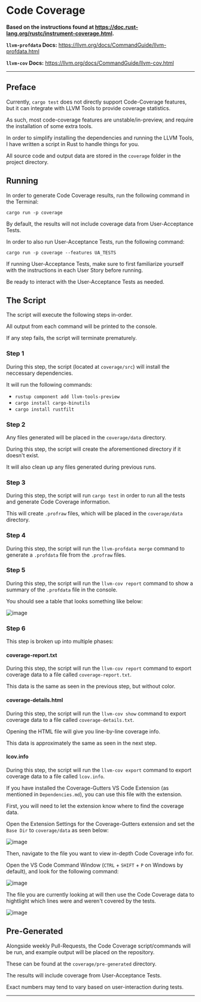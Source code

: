 # Code Coverage

**Based on the instructions found at https://doc.rust-lang.org/rustc/instrument-coverage.html.**

**`llvm-profdata` Docs:** https://llvm.org/docs/CommandGuide/llvm-profdata.html

**`llvm-cov` Docs:** https://llvm.org/docs/CommandGuide/llvm-cov.html

---

## Preface

Currently, `cargo test` does not directly support Code-Coverage features, but it can integrate with LLVM Tools to provide coverage statistics.

As such, most code-coverage features are unstable/in-preview, and require the installation of some extra tools.

In order to simplify installing the dependencies and running the LLVM Tools, I have written a script in Rust to handle things for you.

All source code and output data are stored in the `coverage` folder in the project directory.

## Running

In order to generate Code Coverage results, run the following command in the Terminal:

`cargo run -p coverage`

By default, the results will not include coverage data from User-Acceptance Tests.

In order to also run User-Acceptance Tests, run the following command:

`cargo run -p coverage --features UA_TESTS`

If running User-Acceptance Tests, make sure to first familiarize yourself with the instructions in each User Story before running.

Be ready to interact with the User-Acceptance Tests as needed.

## The Script

The script will execute the following steps in-order.

All output from each command will be printed to the console.

If any step fails, the script will terminate prematurely.

### Step 1

During this step, the script (located at `coverage/src`) will install the neccessary dependencies.

It will run the following commands:
* `rustup component add llvm-tools-preview`
* `cargo install cargo-binutils`
* `cargo install rustfilt`

### Step 2

Any files generated will be placed in the `coverage/data` directory.

During this step, the script will create the aforementioned directory if it doesn't exist.

It will also clean up any files generated during previous runs.

### Step 3

During this step, the script will run `cargo test` in order to run all the tests and generate Code Coverage information.

This will create `.profraw` files, which will be placed in the `coverage/data` directory.

### Step 4

During this step, the script will run the `llvm-profdata merge` command to generate a `.profdata` file from the `.profraw` files.

### Step 5

During this step, the script will run the `llvm-cov report` command to show a summary of the `.profdata` file in the console.

You should see a table that looks something like below:

![image](https://user-images.githubusercontent.com/65352263/224504165-89e725a4-ef99-4d41-a345-5ddc394bb878.png)

### Step 6

This step is broken up into multiple phases:

#### coverage-report.txt

During this step, the script will run the `llvm-cov report` command to export coverage data to a file called `coverage-report.txt`.

This data is the same as seen in the previous step, but without color.

#### coverage-details.html

During this step, the script will run the `llvm-cov show` command to export coverage data to a file called `coverage-details.txt`.

Opening the HTML file will give you line-by-line coverage info.

This data is approximately the same as seen in the next step.

#### lcov.info

During this step, the script will run the `llvm-cov export` command to export coverage data to a file called `lcov.info`.

If you have installed the Coverage-Gutters VS Code Extension (as mentioned in `Dependencies.md`), you can use this file with the extension.

First, you will need to let the extension know where to find the coverage data.

Open the Extension Settings for the Coverage-Gutters extension and set the `Base Dir` to `coverage/data` as seen below:

![image](https://user-images.githubusercontent.com/65352263/224211221-4d04f148-d0eb-40ad-bcb2-c91573a53795.png)

Then, navigate to the file you want to view in-depth Code Coverage info for.

Open the VS Code Command Window (`CTRL` + `SHIFT` + `P` on Windows by default), and look for the following command:

![image](https://user-images.githubusercontent.com/65352263/224210712-1ac28835-a93c-4c6e-ad01-eb4dfc878dcb.png)

The file you are currently looking at will then use the Code Coverage data to hightlight which lines were and weren't covered by the tests.

![image](https://user-images.githubusercontent.com/65352263/224210575-f0526f9c-3e3f-4904-a70f-f814b26b1cf7.png)

## Pre-Generated

Alongside weekly Pull-Requests, the Code Coverage script/commands will be run, and example output will be placed on the repository.

These can be found at the `coverage/pre-generated` directory.

The results will include coverage from User-Acceptance Tests.

Exact numbers may tend to vary based on user-interaction during tests.

---
